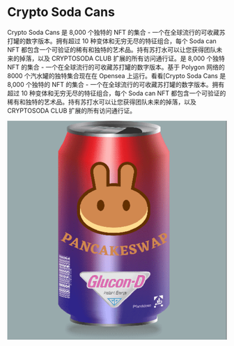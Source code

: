 # Crypto Soda Cans

Crypto Soda Cans 是 8,000 个独特的 NFT 的集合 - 一个在全球流行的可收藏苏打罐的数字版本。拥有超过 10 种变体和无穷无尽的特征组合，每个 Soda can NFT 都包含一个可验证的稀有和独特的艺术品。持有苏打水可以让您获得团队未来的掉落，以及 CRYPTOSODA CLUB 扩展的所有访问通行证。是 8,000 个独特 NFT 的集合 - 一个在全球流行的可收藏苏打罐的数字版本。基于 Polygon 网络的 8000 个汽水罐的独特集合现在在 Opensea 上运行。看看[Crypto Soda Cans 是 8,000 个独特的 NFT 的集合 - 一个在全球流行的可收藏苏打罐的数字版本。拥有超过 10 种变体和无穷无尽的特征组合，每个 Soda can NFT 都包含一个可验证的稀有和独特的艺术品。持有苏打水可以让您获得团队未来的掉落，以及 CRYPTOSODA CLUB 扩展的所有访问通行证。

![nft](1.png)
